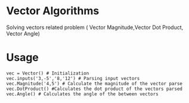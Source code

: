 # Vector Algorithms
 Solving vectors related problem ( Vector Magnitude,Vector Dot Product, Vector Angle) 

# Usage 
```
vec = Vector() # Initialization
vec.inputs('3,-5','8,'12') # Parsing input vectors
vec.Magnitude('4,5') # Calculate the magnitude of the vector parse
vec.DotProduct() #Calculates the dot product of the vectors parsed
vec.Angle() # Calculates the angle of the between vectors

```